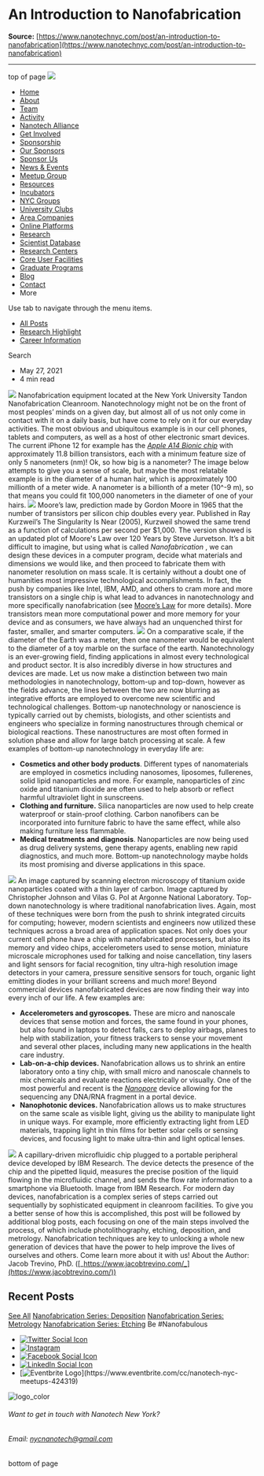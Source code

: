 # An Introduction to Nanofabrication

**Source:** [https://www.nanotechnyc.com/post/an-introduction-to-nanofabrication](https://www.nanotechnyc.com/post/an-introduction-to-nanofabrication)

---

top of page
[![](https://static.wixstatic.com/media/08758d_7d20c73eab55413cb85b9725de9dddc7~/v1/fill/w_160,h_44,al_c,q_85,usm_0.66_1.00_0.01,enc_avif,quality_auto/)](https://www.nanotechnyc.com)
* [Home](https://www.nanotechnyc.com)
* [About](https://www.nanotechnyc.com/about)
* [Team](https://www.nanotechnyc.com/team)
* [Activity](https://www.nanotechnyc.com/activity)
* [Nanotech Alliance](https://www.nanotechnyc.com/nanotech-alliance)
* [Get Involved](https://www.nanotechnyc.com/get-involved)
* [Sponsorship](https://www.nanotechnyc.com/copy-of-sponsorship)
* [Our Sponsors](https://www.nanotechnyc.com/copy-of-our-sponsors)
* [Sponsor Us](https://www.nanotechnyc.com/sponsor)
* [News & Events](https://www.nanotechnyc.com/newsevents)
* [Meetup Group](https://www.nanotechnyc.com/meetup-group)
* [Resources](https://www.nanotechnyc.com/resources)
* [Incubators](https://www.nanotechnyc.com/incubators)
* [NYC Groups](https://www.nanotechnyc.com/nyc-groups)
* [University Clubs](https://www.nanotechnyc.com/university-clubs)
* [Area Companies](https://www.nanotechnyc.com/nyc-area-companies)
* [Online Platforms](https://www.nanotechnyc.com/online-platforms)
* [Research](https://www.nanotechnyc.com/nyc-research)
* [Scientist Database](https://www.nanotechnyc.com/scientistdatabase)
* [Research Centers](https://www.nanotechnyc.com/research-centers)
* [Core User Facilities](https://www.nanotechnyc.com/coreuserfacilities)
* [Graduate Programs](https://www.nanotechnyc.com/graduateprograms)
* [Blog](https://www.nanotechnyc.com/blog)
* [Contact](https://www.nanotechnyc.com/contact)
* More

Use tab to navigate through the menu items.
* [All Posts](https://www.nanotechnyc.com/blog)
* [Research Highlight](https://www.nanotechnyc.com/blog/categories/research-highlight)
* [Career Information](https://www.nanotechnyc.com/blog/categories/career-information)

Search

* May 27, 2021
* 4 min read

![](https://static.wixstatic.com/media/08758d_5df838e813e14843a9ee85ab69619972~/v1/fill/w_740,h_416,al_c,q_80,usm_0.66_1.00_0.01,enc_avif,quality_auto/08758d_5df838e813e14843a9ee85ab69619972~)
Nanofabrication equipment located at the New York University Tandon Nanofabrication Cleanroom. 
Nanotechnology might not be on the front of most peoples’ minds on a given day, but almost all of us not only come in contact with it on a daily basis, but have come to rely on it for our everyday activities. The most obvious and ubiquitous example is in our cell phones, tablets and computers, as well as a host of other electronic smart devices. The current iPhone 12 for example has the [_Apple A14 Bionic chip_](https://en.wikipedia.org/wiki/Apple_A14) with approximately 11.8 billion transistors, each with a minimum feature size of only 5 nanometers (nm)! Ok, so how big is a nanometer? The image below attempts to give you a sense of scale, but maybe the most relatable example is in the diameter of a human hair, which is approximately 100 millionth of a meter wide. A nanometer is a billionth of a meter (10^-9 m), so that means you could fit 100,000 nanometers in the diameter of one of your hairs.
![](https://static.wixstatic.com/media/08758d_f5c696c8cc114120af0667af0f44c5d0~/v1/fill/w_740,h_416,al_c,q_80,usm_0.66_1.00_0.01,enc_avif,quality_auto/08758d_f5c696c8cc114120af0667af0f44c5d0~)
Moore’s law, prediction made by Gordon Moore in 1965 that the number of transistors per silicon chip doubles every year. Published in Ray Kurzweil’s The Singularity Is Near (2005), Kurzweil showed the same trend as a function of calculations per second per $1,000. The version showed is an updated plot of Moore's Law over 120 Years by Steve Jurvetson. 
It’s a bit difficult to imagine, but using what is called _Nanofabrication_ , we can design these devices in a computer program, decide what materials and dimensions we would like, and then proceed to fabricate them with nanometer resolution on mass scale. It is certainly without a doubt one of humanities most impressive technological accomplishments. In fact, the push by companies like Intel, IBM, AMD, and others to cram more and more transistors on a single chip is what lead to advances in nanotechnology and more specifically nanofabrication (see [Moore’s Law](https://en.wikipedia.org/wiki/Moore%27s_law) for more details). More transistors mean more computational power and more memory for your device and as consumers, we have always had an unquenched thirst for faster, smaller, and smarter computers. 
![](https://static.wixstatic.com/media/08758d_6410a8e753674006a4023e2dc9fff4ea~/v1/fill/w_147,h_83,al_c,q_80,usm_0.66_1.00_0.01,blur_2,enc_avif,quality_auto/08758d_6410a8e753674006a4023e2dc9fff4ea~)
On a comparative scale, if the diameter of the Earth was a meter, then one nanometer would be equivalent to the diameter of a toy marble on the surface of the earth. 
Nanotechnology is an ever-growing field, finding applications in almost every technological and product sector. It is also incredibly diverse in how structures and devices are made. Let us now make a distinction between two main methodologies in nanotechnology, bottom-up and top-down, however as the fields advance, the lines between the two are now blurring as integrative efforts are employed to overcome new scientific and technological challenges. 
Bottom-up nanotechnology or nanoscience is typically carried out by chemists, biologists, and other scientists and engineers who specialize in forming nanostructures through chemical or biological reactions. These nanostructures are most often formed in solution phase and allow for large batch processing at scale. A few examples of bottom-up nanotechnology in everyday life are: 
* **Cosmetics and other body products**. Different types of nanomaterials are employed in cosmetics including nanosomes, liposomes, fullerenes, solid lipid nanoparticles and more. For example, nanoparticles of zinc oxide and titanium dioxide are often used to help absorb or reflect harmful ultraviolet light in sunscreens. 
* **Clothing and furniture.** Silica nanoparticles are now used to help create waterproof or stain-proof clothing. Carbon nanofibers can be incorporated into furniture fabric to have the same effect, while also making furniture less flammable. 
* **Medical treatments and diagnosis**. Nanoparticles are now being used as drug delivery systems, gene therapy agents, enabling new rapid diagnostics, and much more. Bottom-up nanotechnology maybe holds its most promising and diverse applications in this space.

![](https://static.wixstatic.com/media/08758d_0edf9a3891f043fca7f4293ade033897~/v1/fill/w_147,h_83,al_c,q_80,usm_0.66_1.00_0.01,blur_2,enc_avif,quality_auto/08758d_0edf9a3891f043fca7f4293ade033897~)
An image captured by scanning electron microscopy of titanium oxide nanoparticles coated with a thin layer of carbon. Image captured by Christopher Johnson and Vilas G. Pol at Argonne National Laboratory.
Top-down nanotechnology is where traditional nanofabrication lives. Again, most of these techniques were born from the push to shrink integrated circuits for computing; however, modern scientists and engineers now utilized these techniques across a broad area of application spaces. Not only does your current cell phone have a chip with nanofabricated processers, but also its memory and video chips, accelerometers used to sense motion, miniature microscale microphones used for talking and noise cancellation, tiny lasers and light sensors for facial recognition, tiny ultra-high resolution image detectors in your camera, pressure sensitive sensors for touch, organic light emitting diodes in your brilliant screens and much more! Beyond commercial devices nanofabricated devices are now finding their way into every inch of our life. A few examples are: 
* **Accelerometers and gyroscopes.** These are micro and nanoscale devices that sense motion and forces, the same found in your phones, but also found in laptops to detect falls, cars to deploy airbags, planes to help with stabilization, your fitness trackers to sense your movement and several other places, including many new applications in the health care industry.
* **Lab-on-a-chip devices.** Nanofabrication allows us to shrink an entire laboratory onto a tiny chip, with small micro and nanoscale channels to mix chemicals and evaluate reactions electrically or visually. One of the most powerful and recent is the [_Nanopore_](https://nanoporetech.com/) device allowing for the sequencing any DNA/RNA fragment in a portal device. 
* **Nanophotonic devices.** Nanofabrication allows us to make structures on the same scale as visible light, giving us the ability to manipulate light in unique ways. For example, more efficiently extracting light from LED materials, trapping light in thin films for better solar cells or sensing devices, and focusing light to make ultra-thin and light optical lenses. 

![](https://static.wixstatic.com/media/08758d_a1a76f3cc52f41828a3baf6df564751b~/v1/fill/w_147,h_83,al_c,q_80,usm_0.66_1.00_0.01,blur_2,enc_avif,quality_auto/08758d_a1a76f3cc52f41828a3baf6df564751b~)
A capillary-driven microfluidic chip plugged to a portable peripheral device developed by IBM Research. The device detects the presence of the chip and the pipetted liquid, measures the precise position of the liquid flowing in the microfluidic channel, and sends the flow rate information to a smartphone via Bluetooth. Image from IBM Research.
For modern day devices, nanofabrication is a complex series of steps carried out sequentially by sophisticated equipment in cleanroom facilities. To give you a better sense of how this is accomplished, this post will be followed by additional blog posts, each focusing on one of the main steps involved the process, of which include photolithography, etching, deposition, and metrology. Nanofabrication techniques are key to unlocking a whole new generation of devices that have the power to help improve the lives of ourselves and others. Come learn more about it with us! 
About the Author: Jacob Trevino, PhD. ([_https://www.jacobtrevino.com/_](https://www.jacobtrevino.com/))
## Recent Posts
[See All](https://www.nanotechnyc.com/blog)
[](https://www.nanotechnyc.com/post/nanofabrication-series-deposition)
[Nanofabrication Series: Deposition](https://www.nanotechnyc.com/post/nanofabrication-series-deposition)
[](https://www.nanotechnyc.com/post/nanofabrication-series-metrology)
[Nanofabrication Series: Metrology](https://www.nanotechnyc.com/post/nanofabrication-series-metrology)
[](https://www.nanotechnyc.com/post/nanofabrication-series-etching)
[Nanofabrication Series: Etching](https://www.nanotechnyc.com/post/nanofabrication-series-etching)
Be #Nanofabulous 
* [![Twitter Social Icon](https://static.wixstatic.com/media//v1/fill/w_54,h_54,al_c,q_85,usm_0.66_1.00_0.01,enc_avif,quality_auto/)](https://twitter.com/NanotechNyc)
* [![Instagram](https://static.wixstatic.com/media//v1/fill/w_54,h_54,al_c,q_85,usm_0.66_1.00_0.01,enc_avif,quality_auto/)](https://www.instagram.com/nanotechnyc/)
* [![Facebook Social Icon](https://static.wixstatic.com/media//v1/fill/w_54,h_54,al_c,q_85,usm_0.66_1.00_0.01,enc_avif,quality_auto/)](https://www.facebook.com/nanotechnyc)
* [![LinkedIn Social Icon](https://static.wixstatic.com/media//v1/fill/w_54,h_54,al_c,q_85,usm_0.66_1.00_0.01,enc_avif,quality_auto/)](https://www.linkedin.com/groups/8780846/)
* [![Eventbrite Logo](https://static.wixstatic.com/media/08758d_75b6daeef3bc494cb920f81e048cb219~/v1/fill/w_54,h_54,al_c,q_85,usm_0.66_1.00_0.01,enc_avif,quality_auto/08758d_75b6daeef3bc494cb920f81e048cb219~)](https://www.eventbrite.com/cc/nanotech-nyc-meetups-424319)

![logo_color ](https://static.wixstatic.com/media/08758d_c84849ec3f6a4cf69d3dee3ba6a67d0d~/v1/fill/w_101,h_51,al_c,q_85,usm_0.66_1.00_0.01,enc_avif,quality_auto/logo_color%)
###### Want to get in touch with Nanotech New York?
###### Email: nycnanotech@gmail.com
bottom of page